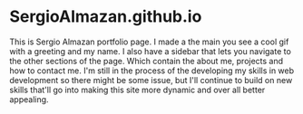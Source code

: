 # SergioAlmazan.github.io
This is Sergio Almazan portfolio page. I made a the main you see a cool gif with a greeting and my name. I also have a sidebar that lets you navigate to the other sections of the page. Which contain the about me, projects and how to contact me. I'm still in the process of the developing my skills in web development so there might be some issue, but I'll continue to build on new skills that'll go into making this site more dynamic and over all better appealing. 